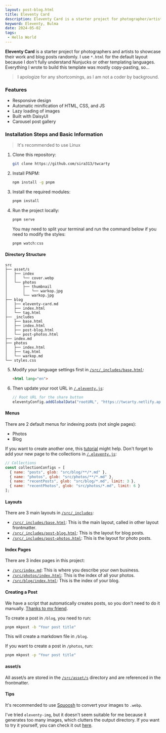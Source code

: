 ```yaml
---
layout: post-blog.html 
title: Eleventy Card
description: Eleventy Card is a starter project for photographer/artist showing their work and blog randomly
keyword: Eleventy, Bulma
date: 2024-05-02
tags:
 - Hello World
---
```


**Eleventy Card** is a starter project for photographers and artists to showcase their work and blog posts randomly. I use `*.html` for the default layout because I don't fully understand Nunjucks or other templating languages. Everything I wrote to build this template was mostly copy-pasting, so...

>I apologize for any shortcomings, as I am not a coder by background.

### Features
- Responsive design
- Automatic minification of HTML, CSS, and JS
- Lazy loading of images
- Built with DaisyUI
- Carousel post gallery

### Installation Steps and Basic Information
>It's recommended to use Linux

1. Clone this repository:
   ```bash
   git clone https://github.com/sira313/twcarty
   ```
2. Install PNPM:
   ```bash
   npm install -g pnpm
   ```
3. Install the required modules:
   ```bash
   pnpm install
   ```
4. Run the project locally:
   ```bash
   pnpm serve
   ```
   You may need to split your terminal and run the command below if you need to modify the styles:
   ```bash
   pnpm watch:css
   ```

#### Directory Structure
```plaintext
src
├── asset/s
│   ├── index
│   │   └── cover.webp
│   └── photos
│       ├── thumbnail
│       │   └── warkop.jpg
│       └── warkop.jpg
├── blog
│   ├── eleventy-card.md
│   ├── index.html
│   └── tag.html
├── _includes
│   ├── base.html
│   ├── index.html
│   ├── post-blog.html
│   └── post-photos.html
├── index.md
├── photos
│   ├── index.html
│   ├── tag.html
│   └── warkop.md
└── styles.css
```

5. Modify your language settings first in [`/src/_includes/base.html`](https://github.com/sira313/TWCARTY/blob/7a51bfdcc55763dcb86c7d5d09076836704e02ce/src/_includes/base.html#L3):
   ```html
   <html lang="en">
   ```
6. Then update your root URL in [`/.eleventy.js`](https://github.com/sira313/TWCARTY/blob/7a51bfdcc55763dcb86c7d5d09076836704e02ce/.eleventy.js#L19):
   ```javascript
   // Root URL for the share button
   eleventyConfig.addGlobalData("rootURL", "https://twcarty.netlify.app");
   ```

#### Menus
There are 2 default menus for indexing posts (not single pages):
- Photos
- Blog

If you want to create another one, this [tutorial](https://www.youtube.com/watch?v=kzf9A9tkkl4) might help. Don't forget to add your new page to the collections in [`/.eleventy.js`](https://github.com/sira313/TWCARTY/blob/7a51bfdcc55763dcb86c7d5d09076836704e02ce/.eleventy.js#L26):
   ```javascript
   // Collections
   const collectionConfigs = [
     { name: "posts", glob: "src/blog/**/*.md" },
     { name: "photos", glob: "src/photos/**/*.md" },
     { name: "recentPosts", glob: "src/blog/*.md", limit: 3 },
     { name: "recentPhotos", glob: "src/photos/*.md", limit: 6 }
   ];
   ```

#### Layouts
There are 3 main layouts in [`/src/_includes`](https://github.com/sira313/TWCARTY/tree/main/src/_includes):
- [`/src/_includes/base.html`](https://github.com/sira313/TWCARTY/blob/main/src/_includes/base.html): This is the main layout, called in other layout frontmatter.
- [`/src/_includes/post-blog.html`](https://github.com/sira313/TWCARTY/blob/main/src/_includes/post-blog.html): This is the layout for blog posts.
- [`/src/_includes/post-photos.html`](https://github.com/sira313/TWCARTY/blob/main/src/_includes/post-photos.html): This is the layout for photo posts.

#### Index Pages
There are 3 index pages in this project:
- [`/src/index.md`](https://github.com/sira313/TWCARTY/blob/main/src/index.md): This is where you describe your own business.
- [`/src/photos/index.html`](https://github.com/sira313/TWCARTY/blob/main/src/photos/index.html): This is the index of all your photos.
- [`/src/blog/index.html`](https://github.com/sira313/TWCARTY/blob/main/src/blog/index.html): This is the index of your blog.

#### Creating a Post
We have a script that automatically creates posts, so you don't need to do it manually. [Thanks to my friend](https://github.com/mustofa-id).

To create a post in `/blog`, you need to run:
   ```bash
   pnpm mkpost -b "Your post title"
   ```
This will create a markdown file in `/blog`.

If you want to create a post in `/photos`, run:
   ```bash
   pnpm mkpost -p "Your post title"
   ```

#### asset/s
All asset/s are stored in the [`/src/asset/s`](https://github.com/sira313/TWCARTY/tree/main/src/asset/s) directory and are referenced in the frontmatter.

#### Tips
It's recommended to use [Squoosh](https://squoosh.app/) to convert your images to `.webp`.

I've tried `eleventy-img`, but it doesn't seem suitable for me because it generates too many images, which clutters the output directory. If you want to try it yourself, you can check it out [here](https://www.11ty.dev/docs/plugins/image/).